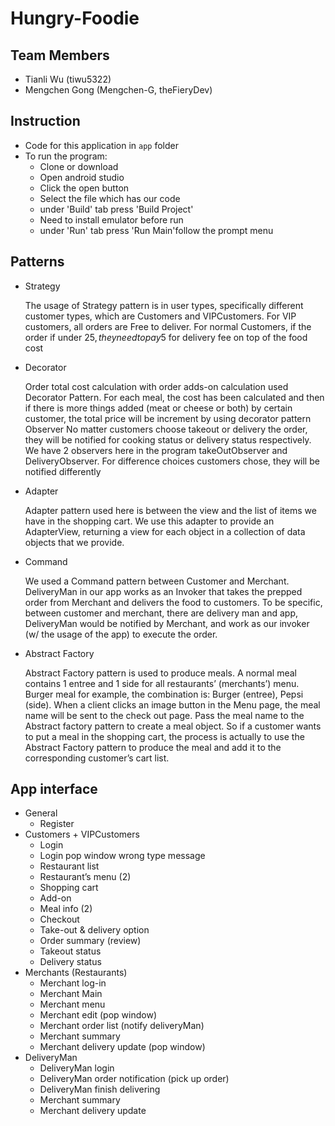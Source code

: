 # Hungry-Foodie
## Team Members
- Tianli Wu (tiwu5322)
- Mengchen Gong (Mengchen-G, theFieryDev)

## Instruction
- Code for this application in `app` folder
- To run the program: 
  - Clone or download
  - Open android studio
  - Click the open button
  - Select the file which has our code
  - under 'Build' tab press 'Build Project'
  - Need to install emulator before run
  - under 'Run' tab press 'Run Main'follow the prompt menu

## Patterns
- Strategy

  The usage of Strategy pattern is in user types, specifically different customer types, which are Customers and VIPCustomers. For VIP customers, all orders are Free to deliver. For normal Customers, if the order if under 25$, they need to pay 5$ for delivery fee on top of the food cost
- Decorator

  Order total cost calculation with order adds-on calculation used Decorator Pattern. For each meal, the cost has been calculated and then if there is more things added (meat or cheese or both) by certain customer, the total price will be increment by using decorator pattern
Observer
No matter customers choose takeout or delivery the order, they will be notified for cooking status or delivery status respectively. We have 2 observers here in the program takeOutObserver and DeliveryObserver. For difference choices customers chose, they will be notified differently
- Adapter
  
  Adapter pattern used here is between the view and the list of items we have in the shopping cart. We use this adapter to provide an AdapterView, returning a view for each object in a collection of data objects that we provide. 
- Command
   
   We used a Command pattern between Customer and Merchant. DeliveryMan in our app works as an Invoker that takes the prepped order from Merchant and delivers the food to customers. To be specific, between customer and merchant, there are delivery man and app, DeliveryMan would be notified by Merchant, and work as our invoker (w/ the usage of the app) to execute the order. 
- Abstract Factory

  Abstract Factory pattern is used to produce meals. A normal meal contains 1 entree and 1 side for all restaurants’ (merchants’) menu. Burger meal for example, the combination is: Burger (entree), Pepsi (side). When a client clicks an image button in the Menu page, the meal name will be sent to the check out page. Pass the meal name to the Abstract factory pattern to create a meal object. So if a customer wants to put a meal in the shopping cart, the process is actually to use the Abstract Factory pattern to produce the meal and add it to the corresponding customer’s cart list. 

## App interface
- General 
  - Register
- Customers + VIPCustomers
  - Login
  - Login pop window wrong type message
  - Restaurant list
  - Restaurant’s menu (2)
  - Shopping cart
  - Add-on 
  - Meal info  (2)
  - Checkout
  - Take-out & delivery option
  - Order summary (review)
  - Takeout status
  - Delivery status
- Merchants (Restaurants)
  - Merchant log-in
  - Merchant Main
  - Merchant menu
  - Merchant edit (pop window)
  - Merchant order list (notify deliveryMan)
  - Merchant summary 
  - Merchant delivery update (pop window) 
- DeliveryMan 
  - DeliveryMan login
  - DeliveryMan order notification (pick up order)
  - DeliveryMan finish delivering
  - Merchant summary 
  - Merchant delivery update



